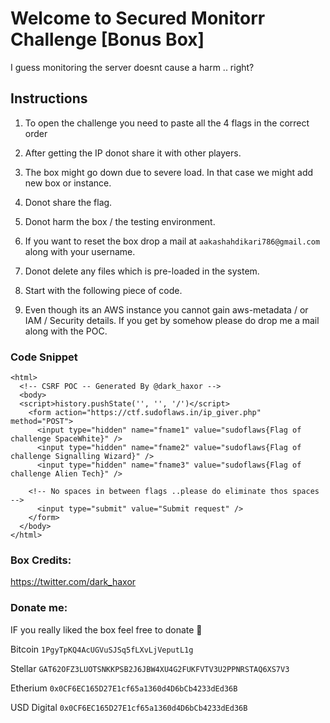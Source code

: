 # Welcome to Secured Monitorr Challenge [Bonus Box]

I guess monitoring the server doesnt cause a harm .. right?

## Instructions

1) To open the challenge you need to paste all the 4 flags in the correct order

2) After getting the IP donot share it with other players.

3) The box might go down due to severe load. In that case we might add new box or instance. 

4) Donot share the flag.

5) Donot harm the box / the testing environment.

6) If you want to reset the box drop a mail at `aakashahdikari786@gmail.com` along with your username.

7) Donot delete any files which is pre-loaded in the system.

8) Start with the following piece of code.

9) Even though its an AWS instance you cannot gain aws-metadata / or IAM / Security details. If you get by somehow please do drop me a mail along with the POC.


### Code Snippet

```
<html>
  <!-- CSRF POC -- Generated By @dark_haxor -->
  <body>
  <script>history.pushState('', '', '/')</script>
    <form action="https://ctf.sudoflaws.in/ip_giver.php" method="POST">
      <input type="hidden" name="fname1" value="sudoflaws{Flag of challenge SpaceWhite}" />
      <input type="hidden" name="fname2" value="sudoflaws{Flag of challenge Signalling Wizard}" />
      <input type="hidden" name="fname3" value="sudoflaws{Flag of challenge Alien Tech}" />
      
    <!-- No spaces in between flags ..please do eliminate thos spaces -->
      <input type="submit" value="Submit request" />
    </form>
  </body>
</html>
```
### Box Credits:

https://twitter.com/dark_haxor

### Donate me:

IF you really liked the box feel free to donate 🙂

Bitcoin `1PgyTpKQ4AcUGVuSJSq5fLXvLjVeputL1g`

Stellar `GAT62OFZ3LUOTSNKKPSB2J6JBW4XU4G2FUKFVTV3U2PPNRSTAQ6XS7V3`

Etherium `0x0CF6EC165D27E1cf65a1360d4D6bCb4233dEd36B`

USD Digital `0x0CF6EC165D27E1cf65a1360d4D6bCb4233dEd36B`


